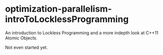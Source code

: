 # optimization-parallelism-introToLocklessProgramming
An introduction to Lockless Programming and a more indepth look at C++11 Atomic Objects.

Not even started yet.
